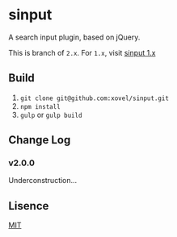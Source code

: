 # sinput

A search input plugin, based on jQuery.

This is branch of `2.x`. For `1.x`, visit [sinput 1.x](https://github.com/xovel/sinput/tree/1.x)

## Build

1. `git clone git@github.com:xovel/sinput.git`
2. `npm install`
3. `gulp` or `gulp build`

## Change Log

### v2.0.0

Underconstruction...

## Lisence

[MIT](https://github.com/xovel/sinput/blob/master/LICENSE)
